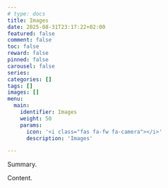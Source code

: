 ```yaml
---
# type: docs 
title: Images
date: 2025-08-31T23:17:22+02:00
featured: false
comment: false
toc: false
reward: false
pinned: false
carousel: false
series:
categories: []
tags: []
images: []
menu:
  main:
    identifier: Images
    weight: 50
    params:
      icon: '<i class="fas fa-fw fa-camera"></i>'
      description: 'Images'

---
```


Summary.

<!--more-->

Content.

